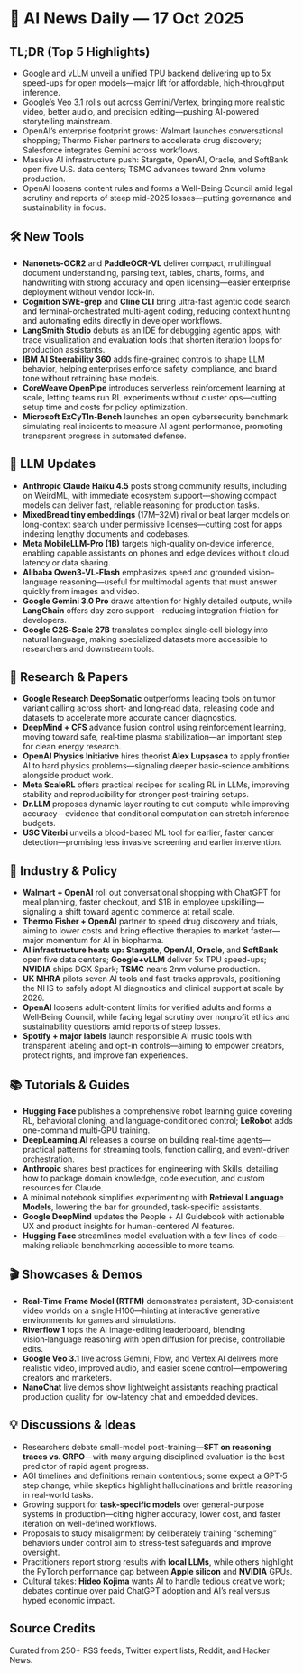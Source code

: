 # 📰 AI News Daily — 17 Oct 2025

## TL;DR (Top 5 Highlights)
- Google and vLLM unveil a unified TPU backend delivering up to 5x speed-ups for open models—major lift for affordable, high-throughput inference.
- Google’s Veo 3.1 rolls out across Gemini/Vertex, bringing more realistic video, better audio, and precision editing—pushing AI-powered storytelling mainstream.
- OpenAI’s enterprise footprint grows: Walmart launches conversational shopping; Thermo Fisher partners to accelerate drug discovery; Salesforce integrates Gemini across workflows.
- Massive AI infrastructure push: Stargate, OpenAI, Oracle, and SoftBank open five U.S. data centers; TSMC advances toward 2nm volume production.
- OpenAI loosens content rules and forms a Well-Being Council amid legal scrutiny and reports of steep mid-2025 losses—putting governance and sustainability in focus.

## 🛠️ New Tools
- **Nanonets-OCR2** and **PaddleOCR-VL** deliver compact, multilingual document understanding, parsing text, tables, charts, forms, and handwriting with strong accuracy and open licensing—easier enterprise deployment without vendor lock-in.
- **Cognition SWE-grep** and **Cline CLI** bring ultra-fast agentic code search and terminal-orchestrated multi-agent coding, reducing context hunting and automating edits directly in developer workflows.
- **LangSmith Studio** debuts as an IDE for debugging agentic apps, with trace visualization and evaluation tools that shorten iteration loops for production assistants.
- **IBM AI Steerability 360** adds fine-grained controls to shape LLM behavior, helping enterprises enforce safety, compliance, and brand tone without retraining base models.
- **CoreWeave OpenPipe** introduces serverless reinforcement learning at scale, letting teams run RL experiments without cluster ops—cutting setup time and costs for policy optimization.
- **Microsoft ExCyTIn‑Bench** launches an open cybersecurity benchmark simulating real incidents to measure AI agent performance, promoting transparent progress in automated defense.

## 🤖 LLM Updates
- **Anthropic Claude Haiku 4.5** posts strong community results, including on WeirdML, with immediate ecosystem support—showing compact models can deliver fast, reliable reasoning for production tasks.
- **MixedBread tiny embeddings** (17M–32M) rival or beat larger models on long-context search under permissive licenses—cutting cost for apps indexing lengthy documents and codebases.
- **Meta MobileLLM‑Pro (1B)** targets high-quality on-device inference, enabling capable assistants on phones and edge devices without cloud latency or data sharing.
- **Alibaba Qwen3‑VL‑Flash** emphasizes speed and grounded vision–language reasoning—useful for multimodal agents that must answer quickly from images and video.
- **Google Gemini 3.0 Pro** draws attention for highly detailed outputs, while **LangChain** offers day‑zero support—reducing integration friction for developers.
- **Google C2S‑Scale 27B** translates complex single‑cell biology into natural language, making specialized datasets more accessible to researchers and downstream tools.

## 📑 Research & Papers
- **Google Research DeepSomatic** outperforms leading tools on tumor variant calling across short‑ and long‑read data, releasing code and datasets to accelerate more accurate cancer diagnostics.
- **DeepMind + CFS** advance fusion control using reinforcement learning, moving toward safe, real‑time plasma stabilization—an important step for clean energy research.
- **OpenAI Physics Initiative** hires theorist **Alex Lupșasca** to apply frontier AI to hard physics problems—signaling deeper basic‑science ambitions alongside product work.
- **Meta ScaleRL** offers practical recipes for scaling RL in LLMs, improving stability and reproducibility for stronger post‑training setups.
- **Dr.LLM** proposes dynamic layer routing to cut compute while improving accuracy—evidence that conditional computation can stretch inference budgets.
- **USC Viterbi** unveils a blood-based ML tool for earlier, faster cancer detection—promising less invasive screening and earlier intervention.

## 🏢 Industry & Policy
- **Walmart + OpenAI** roll out conversational shopping with ChatGPT for meal planning, faster checkout, and $1B in employee upskilling—signaling a shift toward agentic commerce at retail scale.
- **Thermo Fisher + OpenAI** partner to speed drug discovery and trials, aiming to lower costs and bring effective therapies to market faster—major momentum for AI in biopharma.
- **AI infrastructure heats up:** **Stargate**, **OpenAI**, **Oracle**, and **SoftBank** open five data centers; **Google+vLLM** deliver 5x TPU speed-ups; **NVIDIA** ships DGX Spark; **TSMC** nears 2nm volume production.
- **UK MHRA** pilots seven AI tools and fast-tracks approvals, positioning the NHS to safely adopt AI diagnostics and clinical support at scale by 2026.
- **OpenAI** loosens adult-content limits for verified adults and forms a Well‑Being Council, while facing legal scrutiny over nonprofit ethics and sustainability questions amid reports of steep losses.
- **Spotify + major labels** launch responsible AI music tools with transparent labeling and opt-in controls—aiming to empower creators, protect rights, and improve fan experiences.

## 📚 Tutorials & Guides
- **Hugging Face** publishes a comprehensive robot learning guide covering RL, behavioral cloning, and language-conditioned control; **LeRobot** adds one-command multi‑GPU training.
- **DeepLearning.AI** releases a course on building real-time agents—practical patterns for streaming tools, function calling, and event-driven orchestration.
- **Anthropic** shares best practices for engineering with Skills, detailing how to package domain knowledge, code execution, and custom resources for Claude.
- A minimal notebook simplifies experimenting with **Retrieval Language Models**, lowering the bar for grounded, task-specific assistants.
- **Google DeepMind** updates the People + AI Guidebook with actionable UX and product insights for human-centered AI features.
- **Hugging Face** streamlines model evaluation with a few lines of code—making reliable benchmarking accessible to more teams.

## 🎬 Showcases & Demos
- **Real‑Time Frame Model (RTFM)** demonstrates persistent, 3D‑consistent video worlds on a single H100—hinting at interactive generative environments for games and simulations.
- **Riverflow 1** tops the AI image-editing leaderboard, blending vision‑language reasoning with open diffusion for precise, controllable edits.
- **Google Veo 3.1** live across Gemini, Flow, and Vertex AI delivers more realistic video, improved audio, and easier scene control—empowering creators and marketers.
- **NanoChat** live demos show lightweight assistants reaching practical production quality for low‑latency chat and embedded devices.

## 💡 Discussions & Ideas
- Researchers debate small-model post-training—**SFT on reasoning traces vs. GRPO**—with many arguing disciplined evaluation is the best predictor of rapid agent progress.
- AGI timelines and definitions remain contentious; some expect a GPT‑5 step change, while skeptics highlight hallucinations and brittle reasoning in real‑world tasks.
- Growing support for **task-specific models** over general-purpose systems in production—citing higher accuracy, lower cost, and faster iteration on well-defined workflows.
- Proposals to study misalignment by deliberately training “scheming” behaviors under control aim to stress-test safeguards and improve oversight.
- Practitioners report strong results with **local LLMs**, while others highlight the PyTorch performance gap between **Apple silicon** and **NVIDIA** GPUs.
- Cultural takes: **Hideo Kojima** wants AI to handle tedious creative work; debates continue over paid ChatGPT adoption and AI’s real versus hyped economic impact.

## Source Credits  
Curated from 250+ RSS feeds, Twitter expert lists, Reddit, and Hacker News.